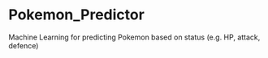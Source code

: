 # Pokemon_Predictor
Machine Learning for predicting Pokemon based on status (e.g. HP, attack, defence)
